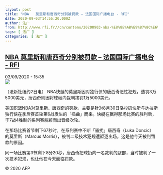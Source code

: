 ```yaml
---
layout: post
title: "NBA   莫里斯和唐西奇分别被罚款 – 法国国际广播电台 - RFI"
date: 2020-09-03T14:56:20.000Z
author: 法广
from: http://www.rfi.fr//cn/contenu/20200903-nba-%E8%8E%AB%E9%87%8C%E6%96%AF%E5%92%8C%E5%94%90%E8%A5%BF%E5%A5%87%E5%88%86%E5%88%AB%E8%A2%AB%E7%BD%9A%E6%AC%BE
tags: [ 法广 ]
categories: [ 法广 ]
---
```

<!--1599144980000-->
[NBA   莫里斯和唐西奇分别被罚款 – 法国国际广播电台 - RFI](http://www.rfi.fr//cn/contenu/20200903-nba-%E8%8E%AB%E9%87%8C%E6%96%AF%E5%92%8C%E5%94%90%E8%A5%BF%E5%A5%87%E5%88%86%E5%88%AB%E8%A2%AB%E7%BD%9A%E6%AC%BE)
------

<div>
<div>03/09/2020 - 15:35</div><img src="https://s.rfi.fr/media/display/3e20a63c-edee-11ea-a6b3-005056bf87d6/w:310/p:16x9/spo0014b.200903213503.jpg"><div class="t-content__body u-clearfix"><p>（法新社纽约2日电）    NBA快艇的莫里斯因对独行侠的唐西奇恶性犯规，遭罚3万5000美元，唐西奇则因将球砸向裁判挨罚1万5000美元。</p><p>    美国职篮NBA对莫里斯、唐西奇的罚款，主要是针对8月30日洛杉矶快艇与达拉斯独行侠在季后赛首轮第6战发生的「插曲」而来。快艇在赢得那场比赛的胜利后，于7战4胜制的系列赛脱颖而出晋级次轮。</p><p>    在那场比赛首节剩下67秒时，在系列赛中不断「骚扰」唐西奇（Luka Doncic）的莫里斯（Marcus Morris），被判二级技术犯规遭驱逐出场，这是他今天被判罚款的原因。</p><p>    同一场比赛第3节剩下8分20秒，唐西奇把球扔向一名裁判的腿部，当时被判了一次技术犯规，也让他在今天面临罚款。</p><p></p><p class="t-copyright">© 2020 AFP</p>        </div>
</div>
